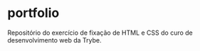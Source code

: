 # portfolio
Repositório do exercício de fixação de HTML e CSS do curo de desenvolvimento web da Trybe.
